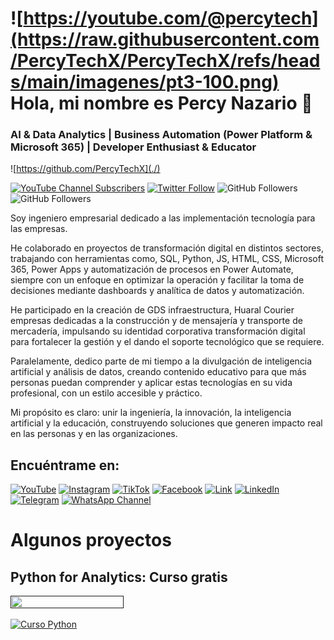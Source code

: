 # ![https://youtube.com/@percytech](https://raw.githubusercontent.com/PercyTechX/PercyTechX/refs/heads/main/imagenes/pt3-100.png) Hola, mi nombre es Percy Nazario 👋
### AI & Data Analytics | Business Automation (Power Platform & Microsoft 365) | Developer Enthusiast & Educator

![https://github.com/PercyTechX](./)

[![YouTube Channel Subscribers](https://img.shields.io/youtube/channel/subscribers/UC35aekv-xt7f-wii0IQiWxQ?style=social)](https://www.youtube.com/@percytech)
[![Twitter Follow](https://img.shields.io/twitter/follow/Percy_Tech?style=social)](https://x.com/Percy_Tech)
![GitHub Followers](https://img.shields.io/github/followers/PercyTechX?style=social)
![GitHub Followers](https://img.shields.io/github/stars/PercyTechX?style=social)

Soy ingeniero empresarial dedicado a las implementación tecnología para las empresas.

He colaborado en proyectos de transformación digital en distintos sectores, trabajando con herramientas como, SQL, Python, JS, HTML, CSS, Microsoft 365, Power Apps y automatización de procesos en Power Automate, siempre con un enfoque en optimizar la operación y facilitar la toma de decisiones mediante dashboards y analítica de datos y automatización.

He participado en la creación de GDS infraestructura, Huaral Courier  empresas dedicadas a la construcción y de mensajería y transporte de mercadería, impulsando su identidad corporativa transformación digital para fortalecer la gestión y el dando el soporte tecnológico que se requiere.

Paralelamente, dedico parte de mi tiempo a la divulgación de inteligencia artificial y análisis de datos, creando contenido educativo para que más personas puedan comprender y aplicar estas tecnologías en su vida profesional, con un estilo accesible y práctico.

Mi propósito es claro: unir la ingeniería, la innovación, la inteligencia artificial y la educación, construyendo soluciones que generen impacto real en las personas y en las organizaciones.

## Encuéntrame en:

[![YouTube](https://img.shields.io/badge/YouTube-Percy_Tech-FF0000?style=for-the-badge&logo=youtube&logoColor=white&labelColor=101010)](https://youtube.com/@percytech)
[![Instagram](https://img.shields.io/badge/Instagram-@PercyTech-E4405F?style=for-the-badge&logo=instagram&logoColor=white&labelColor=101010)](https://instagram.com/percytech)
[![TikTok](https://img.shields.io/badge/TikTok-@percy.tech-69C9D0?style=for-the-badge&logo=tiktok&logoColor=white&labelColor=101010)](https://tiktok.com/@percy.tech)
[![Facebook](https://img.shields.io/badge/Facebook-@percytechx-1877F2?style=for-the-badge&logo=facebook&logoColor=white&labelColor=101010)](https://www.facebook.com/people/Percytechx-Desarrollador-Full-Stack-Tecnolog%C3%ADa/61567828184910/)
[![Link](https://img.shields.io/badge/Links-percytech-39E09B?style=for-the-badge&logo=Linktree&logoColor=white&labelColor=101010)](https://linktr.ee/percytech)
[![LinkedIn](https://img.shields.io/badge/LinkedIn-Percy_Tech-0077B5?style=for-the-badge&logo=linkedin&logoColor=white&labelColor=101010)](https://www.linkedin.com/in/percy-nazario)
[![Telegram](https://img.shields.io/badge/Telegram-@percy.tech-26A5E4?style=for-the-badge&logo=telegram&logoColor=white&labelColor=101010)](https://t.me/PercyTech)
[![WhatsApp Channel](https://img.shields.io/badge/WhatsApp_Channel-PercyTech-25D366?style=for-the-badge&logo=whatsapp&logoColor=white&labelColor=101010)](https://whatsapp.com/channel/0029VbAr0x2EgGfNkuSzXo1S)


# Algunos proyectos

## Python for Analytics: Curso gratis

<a href=""><img src="https://raw.githubusercontent.com/mouredev/Hello-Python/main/Images/header.jpg" style="height: 60%; width:60%;"/></a>

[![Curso Python](https://img.shields.io/github/stars/mouredev/hello-python?label=Curso%20Python%20desde%20cero&style=social)](https://github.com/mouredev/hello-python)


